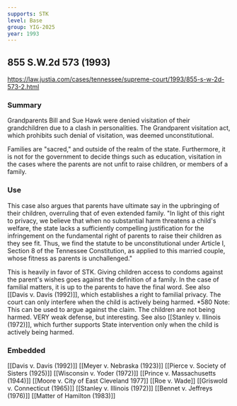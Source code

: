 ```yaml
---
supports: STK
level: Base
group: YIG-2025
year: 1993
---
```

## 855 S.W.2d 573 (1993)

https://law.justia.com/cases/tennessee/supreme-court/1993/855-s-w-2d-573-2.html

### Summary

Grandparents Bill and Sue Hawk were denied visitation of their grandchildren due to a clash in personalities. The Grandparent visitation act, which prohibits such denial of visitation, was deemed unconstitutional.

Families are "sacred," and outside of the realm of the state. Furthermore, it is not for the government to decide things such as education, visitation in the cases where the parents are not unfit to raise children, or members of a family.

### Use

This case also argues that parents have ultimate say in the upbringing of their children, overruling that of even extended family. 
"In light of this right to privacy, we believe that when no substantial harm threatens a child's welfare, the state lacks a sufficiently compelling justification for the infringement on the fundamental right of parents to raise their children as they see fit. Thus, we find the statute to be unconstitutional under Article I, Section 8 of the Tennessee Constitution, as applied to this married couple, whose fitness as parents is unchallenged."

This is heavily in favor of STK. Giving children access to condoms against the parent's wishes goes against the definition of a family. In the case of familial matters, it is up to the parents to have the final word. See also [[Davis v. Davis (1992)]], which establishes a right to familial privacy. The court can only interfere when the child is actively being harmed. \*580
	Note: This can be used to argue against the claim. The children are not being harmed. VERY weak defense, but interesting. 
See also [[Stanley v. Illinois (1972)]], which further supports State intervention only when the child is actively being harmed.


### Embedded

[[Davis v. Davis (1992)]]
[[Meyer v. Nebraska (1923)]]
[[Pierce v. Society of Sisters (1925)]]
[[Wisconsin v. Yoder (1972)]]
[[Prince v. Massachusetts (1944)]]
[[Moore v. City of East Cleveland 1977]] 
[[Roe v. Wade]]
[[Griswold v. Connecticut (1965)]]
[[Stanley v. Illinois (1972)]]
[[Bennet v. Jeffreys (1976)]]
[[Matter of Hamilton (1983)]]

